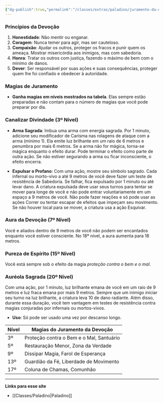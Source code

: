 ```yaml
---
{"dg-publish":true,"permalink":"/classes/extras/paladino/juramento-da-devocao/","created":"2024-07-26T08:46:45.399-03:00"}
---
```



### **Princípios da Devoção**

1. **Honestidade**: Não mentir ou enganar.
2. **Coragem**: Nunca temer para agir, mas ser cauteloso.
3. **Compaixão**: Ajudar os outros, proteger os fracos e punir quem os ameaça. Mostrar misericórdia aos inimigos, mas com sabedoria.
4. **Honra**: Tratar os outros com justiça, fazendo o máximo de bem com o mínimo de danos.
5. **Dever**: Ser responsável por suas ações e suas consequências, proteger quem lhe foi confiado e obedecer à autoridade.

### **Magias de Juramento**

- **Ganha magias em níveis mostrados na tabela**. Elas sempre estão preparadas e não contam para o número de magias que você pode preparar por dia.

### **Canalizar Divindade** (3º Nível)

- **Arma Sagrada**: Imbua uma arma com energia sagrada. Por 1 minuto, adicione seu modificador de Carisma nas rolagens de ataque com a arma (mínimo 1). Ela emite luz brilhante em um raio de 6 metros e penumbra por mais 6 metros. Se a arma não for mágica, torna-se mágica enquanto o efeito durar. Pode terminar o efeito como parte de outra ação. Se não estiver segurando a arma ou ficar inconsciente, o efeito encerra.

- **Expulsar o Profano**: Com uma ação, mostre seu símbolo sagrado. Cada infernal ou morto-vivo a até 9 metros de você deve fazer um teste de resistência de Sabedoria. Se falhar, fica expulsado por 1 minuto ou até levar dano. A criatura expulsada deve usar seus turnos para tentar se mover para longe de você e não pode entrar voluntariamente em um espaço a 9 metros de você. Não pode fazer reações e só pode usar as ações Correr ou tentar escapar de efeitos que impeçam seu movimento. Se não houver local para se mover, a criatura usa a ação Esquivar.

### **Aura da Devoção** (7º Nível)

Você e aliados dentro de 9 metros de você não podem ser encantados enquanto você estiver consciente. No 18º nível, a aura aumenta para 18 metros.

### **Pureza de Espírito** (15º Nível)

Você está sempre sob o efeito da magia *proteção contra o bem e o mal*.

### **Auréola Sagrada** (20º Nível)

Com uma ação, por 1 minuto, luz brilhante emana de você em um raio de 9 metros e luz fraca emana por mais 9 metros. Sempre que um inimigo iniciar seu turno na luz brilhante, a criatura leva 10 de dano radiante. Além disso, durante essa duração, você tem vantagem em testes de resistência contra magias conjuradas por infernais ou mortos-vivos.

- **Uso**: Só pode ser usado uma vez por descanso longo.

| Nível | Magias do Juramento da Devoção      |
|-------|------------------------------------|
| 3º    | Proteção contra o Bem e o Mal, Santuário |
| 5º    | Restauração Menor, Zona da Verdade  |
| 9º    | Dissipar Magia, Farol de Esperança  |
| 13º   | Guardião da Fé, Liberdade de Movimento |
| 17º   | Coluna de Chamas, Comunhão          |

___
**Links para esse site**
- [[Classes/Paladino\|Paladino]]